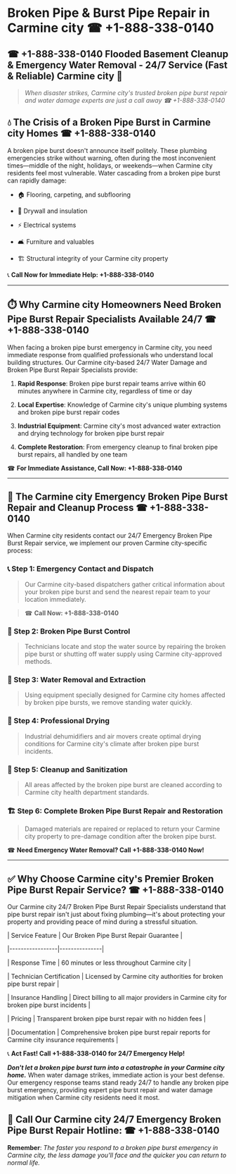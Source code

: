 # Broken Pipe & Burst Pipe Repair in Carmine city ☎ +1-888-338-0140  
## ☎ +1-888-338-0140 Flooded Basement Cleanup & Emergency Water Removal - 24/7 Service (Fast & Reliable) Carmine city 🚨  

> *When disaster strikes, Carmine city's trusted broken pipe burst repair and water damage experts are just a call away ☎ +1-888-338-0140*  

## 💧 The Crisis of a Broken Pipe Burst in Carmine city Homes ☎ +1-888-338-0140  

A broken pipe burst doesn't announce itself politely. These plumbing emergencies strike without warning, often during the most inconvenient times—middle of the night, holidays, or weekends—when Carmine city residents feel most vulnerable. Water cascading from a broken pipe burst can rapidly damage:  

* 🏠 Flooring, carpeting, and subflooring  
* 🧱 Drywall and insulation  
* ⚡ Electrical systems  
* 🛋️ Furniture and valuables  
* 🏗️ Structural integrity of your Carmine city property  

📞 **Call Now for Immediate Help: +1-888-338-0140**  

---  

## ⏱️ Why Carmine city Homeowners Need Broken Pipe Burst Repair Specialists Available 24/7 ☎ +1-888-338-0140  

When facing a broken pipe burst emergency in Carmine city, you need immediate response from qualified professionals who understand local building structures. Our Carmine city-based 24/7 Water Damage and Broken Pipe Burst Repair Specialists provide:  

1. **Rapid Response**: Broken pipe burst repair teams arrive within 60 minutes anywhere in Carmine city, regardless of time or day  
2. **Local Expertise**: Knowledge of Carmine city's unique plumbing systems and broken pipe burst repair codes  
3. **Industrial Equipment**: Carmine city's most advanced water extraction and drying technology for broken pipe burst repair  
4. **Complete Restoration**: From emergency cleanup to final broken pipe burst repairs, all handled by one team  

☎ **For Immediate Assistance, Call Now: +1-888-338-0140**  

---  

## 🔧 The Carmine city Emergency Broken Pipe Burst Repair and Cleanup Process ☎ +1-888-338-0140  

When Carmine city residents contact our 24/7 Emergency Broken Pipe Burst Repair service, we implement our proven Carmine city-specific process:  

### 📞 Step 1: Emergency Contact and Dispatch  
> Our Carmine city-based dispatchers gather critical information about your broken pipe burst and send the nearest repair team to your location immediately.  
> ☎ **Call Now: +1-888-338-0140**  

### 🚿 Step 2: Broken Pipe Burst Control  
> Technicians locate and stop the water source by repairing the broken pipe burst or shutting off water supply using Carmine city-approved methods.  

### 🌊 Step 3: Water Removal and Extraction  
> Using equipment specially designed for Carmine city homes affected by broken pipe bursts, we remove standing water quickly.  

### 💨 Step 4: Professional Drying  
> Industrial dehumidifiers and air movers create optimal drying conditions for Carmine city's climate after broken pipe burst incidents.  

### 🧼 Step 5: Cleanup and Sanitization  
> All areas affected by the broken pipe burst are cleaned according to Carmine city health department standards.  

### 🏗️ Step 6: Complete Broken Pipe Burst Repair and Restoration  
> Damaged materials are repaired or replaced to return your Carmine city property to pre-damage condition after the broken pipe burst.  

☎ **Need Emergency Water Removal? Call +1-888-338-0140 Now!**  

---  

## ✅ Why Choose Carmine city's Premier Broken Pipe Burst Repair Service? ☎ +1-888-338-0140  

Our Carmine city 24/7 Broken Pipe Burst Repair Specialists understand that pipe burst repair isn't just about fixing plumbing—it's about protecting your property and providing peace of mind during a stressful situation.  

| Service Feature | Our Broken Pipe Burst Repair Guarantee |  
|-----------------|---------------|  
| Response Time | 60 minutes or less throughout Carmine city |  
| Technician Certification | Licensed by Carmine city authorities for broken pipe burst repair |  
| Insurance Handling | Direct billing to all major providers in Carmine city for broken pipe burst incidents |  
| Pricing | Transparent broken pipe burst repair with no hidden fees |  
| Documentation | Comprehensive broken pipe burst repair reports for Carmine city insurance requirements |  

📞 **Act Fast! Call +1-888-338-0140 for 24/7 Emergency Help!**  

***Don't let a broken pipe burst turn into a catastrophe in your Carmine city home.*** When water damage strikes, immediate action is your best defense. Our emergency response teams stand ready 24/7 to handle any broken pipe burst emergency, providing expert pipe burst repair and water damage mitigation when Carmine city residents need it most.  

## 📱 Call Our Carmine city 24/7 Emergency Broken Pipe Burst Repair Hotline: ☎ +1-888-338-0140  

**Remember**: *The faster you respond to a broken pipe burst emergency in Carmine city, the less damage you'll face and the quicker you can return to normal life.*